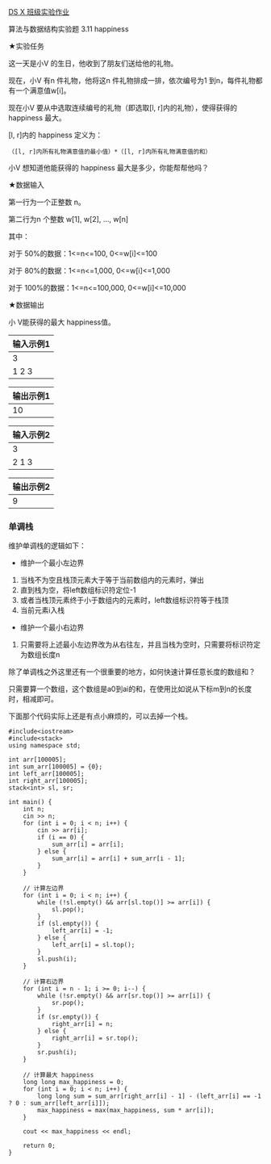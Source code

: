 [DS X 班级实验作业](http://ds.fzu.edu.cn/std/exp/bf5279a1-1205-4fac-86cd-dc2b5a821f48/cd083306-92aa-4473-ba00-e117d49d4b40/78328dd0-d6c3-41e9-a68b-be9834109393/)

算法与数据结构实验题 3.11 happiness

★实验任务

这一天是小V 的生日，他收到了朋友们送给他的礼物。

现在，小V 有n 件礼物，他将这n 件礼物排成一排，依次编号为1 到n，每件礼物都有一个满意值w[i]。

现在小V 要从中选取连续编号的礼物（即选取[l, r]内的礼物），使得获得的 happiness 最大。

[l, r]内的 happiness 定义为：

```
（[l, r]内所有礼物满意值的最小值）*（[l, r]内所有礼物满意值的和） 
```

小V 想知道他能获得的 happiness 最大是多少，你能帮帮他吗？

★数据输入

第一行为一个正整数 n。

第二行为n 个整数 w[1], w[2], …, w[n]

其中：

对于 50%的数据：1<=n<=100, 0<=w[i]<=100

对于 80%的数据：1<=n<=1,000, 0<=w[i]<=1,000

对于 100%的数据：1<=n<=100,000, 0<=w[i]<=10,000

★数据输出

小 V能获得的最大 happiness值。

|输入示例1|
|---|
|3|
|1 2 3|

|输出示例1|
|---|
|10|

|输入示例2|
|---|
|3|
|2 1 3|

|输出示例2|
|---|
|9|

### 单调栈

维护单调栈的逻辑如下：

- 维护一个最小左边界
1. 当栈不为空且栈顶元素大于等于当前数组内的元素时，弹出
2. 直到栈为空，将left数组标识符定位-1
3. 或者当栈顶元素终于小于数组内的元素时，left数组标识符等于栈顶
4. 当前元素i入栈

- 维护一个最小右边界
1. 只需要将上述最小左边界改为从右往左，并且当栈为空时，只需要将标识符定为数组长度n

除了单调栈之外这里还有一个很重要的地方，如何快速计算任意长度的数组和？

只需要算一个数组，这个数组是a0到ai的和，在使用比如说从下标m到n的长度时，相减即可。

下面那个代码实际上还是有点小麻烦的，可以去掉一个栈。

```
#include<iostream>
#include<stack>
using namespace std;

int arr[100005];
int sum_arr[100005] = {0};
int left_arr[100005];
int right_arr[100005];
stack<int> sl, sr;

int main() {
    int n;
    cin >> n;
    for (int i = 0; i < n; i++) {
        cin >> arr[i];
        if (i == 0) {
            sum_arr[i] = arr[i];
        } else {
            sum_arr[i] = arr[i] + sum_arr[i - 1];
        }
    }

    // 计算左边界
    for (int i = 0; i < n; i++) {
        while (!sl.empty() && arr[sl.top()] >= arr[i]) {
            sl.pop();
        }
        if (sl.empty()) {
            left_arr[i] = -1;
        } else {
            left_arr[i] = sl.top();
        }
        sl.push(i);
    }

    // 计算右边界
    for (int i = n - 1; i >= 0; i--) {
        while (!sr.empty() && arr[sr.top()] >= arr[i]) {
            sr.pop();
        }
        if (sr.empty()) {
            right_arr[i] = n;
        } else {
            right_arr[i] = sr.top();
        }
        sr.push(i);
    }

    // 计算最大 happiness
    long long max_happiness = 0;
    for (int i = 0; i < n; i++) {
        long long sum = sum_arr[right_arr[i] - 1] - (left_arr[i] == -1 ? 0 : sum_arr[left_arr[i]]);
        max_happiness = max(max_happiness, sum * arr[i]);
    }

    cout << max_happiness << endl;

    return 0;
}
```
